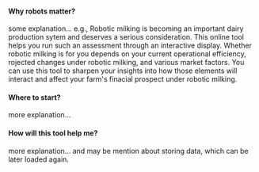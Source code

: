 
#### Why robots matter? 

some explanation... e.g.,   Robotic milking is becoming an important dairy production sytem and deserves a serious consideration. This online tool helps you run such an assessment through an interactive display. Whether robotic milking is for you depends on your current operational efficiency, rojected changes under robotic milking, and various market factors.   You can use this tool to sharpen your insights into how those elements will interact and affect your farm's finacial prospect under robotic milking.         


#### Where to start? 

more explanation...


#### How will this tool help me? 

more explanation... and may be mention about storing data, which can be later loaded again.  

  

